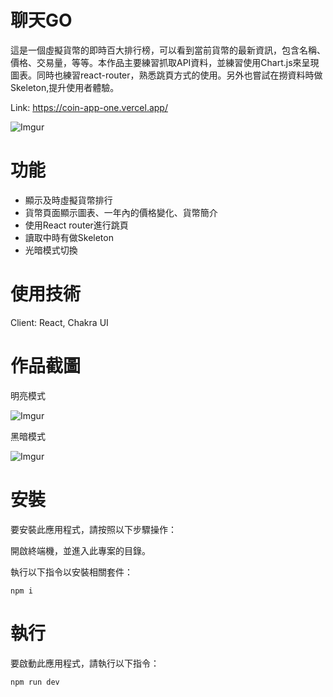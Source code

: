 # 聊天GO

這是一個虛擬貨幣的即時百大排行榜，可以看到當前貨幣的最新資訊，包含名稱、價格、交易量，等等。本作品主要練習抓取API資料，並練習使用Chart.js來呈現圖表。同時也練習react-router，熟悉跳頁方式的使用。另外也嘗試在撈資料時做Skeleton,提升使用者體驗。

Link: https://coin-app-one.vercel.app/

![Imgur](https://i.imgur.com/gu26PAt.png)


<!-- ABOUT THE PROJECT -->

# 功能

- 顯示及時虛擬貨幣排行
- 貨幣頁面顯示圖表、一年內的價格變化、貨幣簡介
- 使用React router進行跳頁
- 讀取中時有做Skeleton
- 光暗模式切換

# 使用技術

Client: React, Chakra UI

# 作品截圖

 明亮模式

![Imgur](https://i.imgur.com/swIFdFA.png)

 黑暗模式

![Imgur](https://i.imgur.com/EIyrSJM.png)

# 安裝

要安裝此應用程式，請按照以下步驟操作：

開啟終端機，並進入此專案的目錄。

執行以下指令以安裝相關套件：

```
npm i
```

# 執行

要啟動此應用程式，請執行以下指令：

```
npm run dev
```
